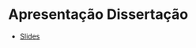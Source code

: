 # Apresentação Dissertação
- [Slides](https://raw.githack.com/geysonmaquine/Slides_Redes_Hexagonais/main/Apresentacao/Apresentacao_dissertacao.html)
